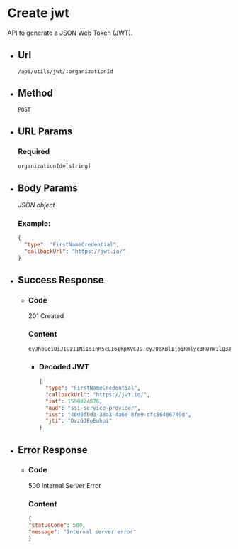 # Create jwt
API to generate a JSON Web Token (JWT).

- ## Url
  `/api/utils/jwt/:organizationId`

- ## Method
  `POST`

- ## URL Params
  ### Required
  `organizationId=[string]`

- ## Body Params
  *JSON object*
  
  ### Example:
  ```json
  {
    "type": "FirstNameCredential",
    "callbackUrl": "https://jwt.io/"
  }
  ```

- ## Success Response
  - ### Code
    201 Created
    ### Content
    ```
    eyJhbGciOiJIUzI1NiIsInR5cCI6IkpXVCJ9.eyJ0eXBlIjoiRmlyc3ROYW1lQ3JlZGVudGlhbCIsImNhbGxiYWNrVXJsIjoiaHR0cHM6Ly9qd3QuaW8vIiwiaWF0IjoxNTkwODI0ODc2LCJhdWQiOiJzc2ktc2VydmljZS1wcm92aWRlciIsImlzcyI6IjQwZDBmYmQzLTM4YTMtNGE2ZS04ZmU5LWNmYzU2NDA2NzQ5ZCIsImp0aSI6IkR2ekdKRW9FdWhwaSJ9.mjCqkRpXzdr4EXpEVSeMxNzSjFbt641qhIOWJ7y2YJ4
    ```
    - ### Decoded JWT
      ```json
      {
        "type": "FirstNameCredential",
        "callbackUrl": "https://jwt.io/",
        "iat": 1590824876,
        "aud": "ssi-service-provider",
        "iss": "40d0fbd3-38a3-4a6e-8fe9-cfc56406749d",
        "jti": "DvzGJEoEuhpi"
      }
      ```

- ## Error Response
  - ### Code
    500 Internal Server Error
    ### Content
    ```json
    {
    "statusCode": 500,
    "message": "Internal server error"
    }
    ```